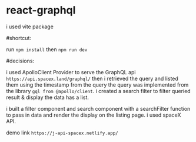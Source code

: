 # react-graphql

i used vite package

#shortcut:

run `npm install`
then `npm run dev`

#decisions:

i used ApolloClient Provider to serve the GraphQL api `https://api.spacex.land/graphql/` then i retrieved the query and listed them using the timestamp from the query
the query was implemented from the library `gql from @apollo/client`. i created a search filter to filter queried result & display the data has a list. 

i built a filter component and search component with a searchFilter function to pass in data and render the display on the listing page. i used spaceX API.

demo link `https://j-api-spacex.netlify.app/`
